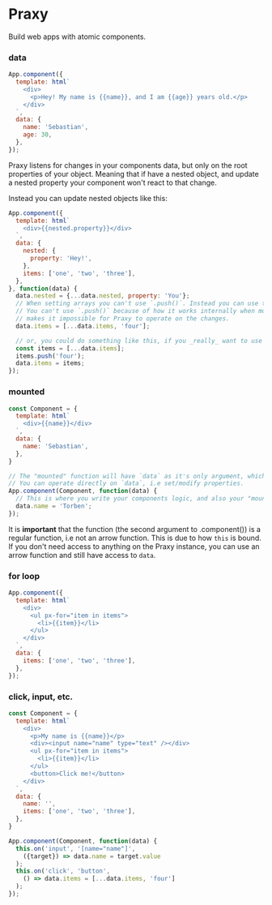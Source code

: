 # Praxy

Build web apps with atomic components.

### data

```js
App.component({
  template: html`
    <div>
      <p>Hey! My name is {{name}}, and I am {{age}} years old.</p>
    </div>
  `,
  data: {
    name: 'Sebastian',
    age: 30,
  },
});
```

Praxy listens for changes in your components data, but only on the root properties of your object.
Meaning that if have a nested object, and update a nested property your component won't react to that change.

Instead you can update nested objects like this:

```js
App.component({
  template: html`
    <div>{{nested.property}}</div>
  `,
  data: {
    nested: {
      property: 'Hey!',
    },
    items: ['one', 'two', 'three'],
  },
}, function(data) {
  data.nested = {...data.nested, property: 'You'};
  // When setting arrays you can't use `.push()`. Instead you can use the spread operator.
  // You can't use `.push()` because of how it works internally when mutating the array, which
  // makes it impossible for Praxy to operate on the changes.
  data.items = [...data.items, 'four'];

  // or, you could do something like this, if you _really_ want to use `.push()`:
  const items = [...data.items];
  items.push('four');
  data.items = items;
});
```

### mounted

```js
const Component = {
  template: html`
    <div>{{name}}</div>
  `,
  data: {
    name: 'Sebastian',
  },
}

// The "mounted" function will have `data` as it's only argument, which is the data of your component.
// You can operate directly on `data`, i.e set/modify properties.
App.component(Component, function(data) {
  // This is where you write your components logic, and also your "mounted" hook.
  data.name = 'Torben';
});
```

It is __important__ that the function (the second argument to .component()) is a regular function, i.e not an arrow function.
This is due to how `this` is bound. If you don't need access to anything on the Praxy instance, you can use an arrow function and still have access to `data`.

### for loop

```js
App.component({
  template: html`
    <div>
      <ul px-for="item in items">
        <li>{{item}}</li>
      </ul>
    </div>
  `,
  data: {
    items: ['one', 'two', 'three'],
  },
});
```

### click, input, etc.

```js
const Component = {
  template: html`
    <div>
      <p>My name is {{name}}</p>
      <div><input name="name" type="text" /></div>
      <ul px-for="item in items">
        <li>{{item}}</li>
      </ul>
      <button>Click me!</button>
    </div>
  `,
  data: {
    name: '',
    items: ['one', 'two', 'three'],
  },
}

App.component(Component, function(data) {
  this.on('input', '[name="name"]',
    ({target}) => data.name = target.value
  );
  this.on('click', 'button',
    () => data.items = [...data.items, 'four']
  );
});
```

